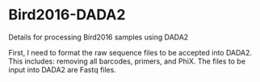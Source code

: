 # Bird2016-DADA2
Details for processing Bird2016 samples using DADA2

First, I need to format the raw sequence files to be accepted into DADA2.
This includes: removing all barcodes, primers, and PhiX.
The files to be input into DADA2 are Fastq files.
